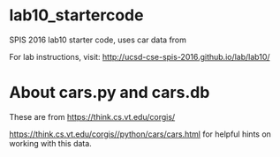 # lab10_startercode


SPIS 2016 lab10 starter code, uses car data from 

For lab instructions, visit: http://ucsd-cse-spis-2016.github.io/lab/lab10/

# About cars.py and cars.db

These are from https://think.cs.vt.edu/corgis/

https://think.cs.vt.edu/corgis//python/cars/cars.html for helpful
hints on working with this data.



